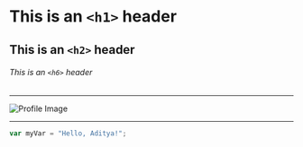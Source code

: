 # This is an `<h1>` header

## This is an `<h2>` header

###### This is an `<h6>` header

------

![Profile Image](https://avatars.githubusercontent.com/u/96347576?v=4)

------

``` javascript
var myVar = "Hello, Aditya!";
```

